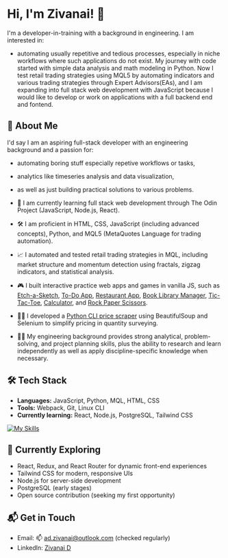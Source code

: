 # Hi, I'm Zivanai! 👋

I'm a developer-in-training with a background in engineering. I am interested in:
- automating usually repetitive and tedious processes, especially in niche workflows where such applications do not exist. My journey with code started with simple data analysis and math modeling in Python. Now I test retail trading strategies using MQL5 by automating indicators and various trading strategies through Expert Advisors(EAs), and I am expanding into full stack web development with JavaScript because I would like to develop or work on applications with a full backend end and fontend.

## 🚀 About Me

I'd say I am an aspiring full-stack developer with an engineering background and a passion for:
  - automating boring stuff especially repetive workflows or tasks,
  - analytics like timeseries analysis and data visualization,
  - as well as just building practical solutions to various problems.

- 🔭 I am currently learning full stack web development through The Odin Project (JavaScript, Node.js, React).
- 🛠️ I am proficient in HTML, CSS, JavaScript (including advanced concepts), Python, and MQL5 (MetaQuotes Language for trading automation).
- 📈 I automated and tested retail trading strategies in MQL, including market structure and momentum detection using fractals, zigzag indicators, and statistical analysis.
- 🎮 I built interactive practice web apps and games in vanilla JS, such as [Etch-a-Sketch](https://github.com/zivernay/etch-a-sketch), [To-Do App](https://github.com/zivernay/todo-app), [Restaurant App](https://github.com/zivernay/restaurant-app), [Book Library Manager](https://github.com/zivernay/book-library), [Tic-Tac-Toe](https://github.com/zivernay/tic-tac-toe), [Calculator](https://github.com/zivernay/calculator), and [Rock Paper Scissors](https://github.com/zivernay/rps-game).
- 🕵️‍♂️ I developed a [Python CLI price scraper](https://github.com/zivernay/scrapping) using BeautifulSoup and Selenium to simplify pricing in quantity surveying.
- 👨‍🎓 My engineering background provides strong analytical, problem-solving, and project planning skills, plus the ability to research and learn independently as well as apply discipline-specific knowledge when necessary.

## 🛠️ Tech Stack

- **Languages:** JavaScript, Python, MQL, HTML, CSS
- **Tools:** Webpack, Git, Linux CLI
- **Currently learning:** React, Node.js, PostgreSQL, Tailwind CSS

[![My Skills](https://skillicons.dev/icons?i=js,html,css,python,mql,webpack,git,linux)](https://skillicons.dev)

## 🌱 Currently Exploring

- React, Redux, and React Router for dynamic front-end experiences
- Tailwind CSS for modern, responsive UIs
- Node.js for server-side development
- PostgreSQL (early stages)
- Open source contribution (seeking my first opportunity)

## 📬 Get in Touch

- Email: 📫 ad.zivanai@outlook.com (checked regularly)
- LinkedIn: [Zivanai D](https://www.linkedin.com/in/zivanai-d-6613a8135)
